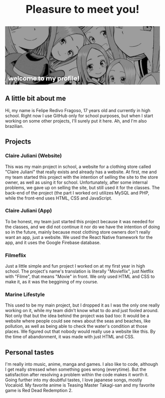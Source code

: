 <h1 align="center" style="display: block; font-size: 2.5em; font-weight: bold; margin-block-start: 1em; margin-block-end: 1em;"> Pleasure to meet you! </h1>

[![MasterHead](banner.png)](https://github.com/MrFelopes)

## A little bit about me
Hi, my name is Felipe Redivo Fragoso, 17 years old and currently in high school. Right now I use GitHub only for school purposes, but when I start working on some other projects, I'll surely put it here. Ah, and I'm also brazilian.

## Projects
### Claire Juliani (Website)
This was my main project in school, a website for a clothing store called "Claire Juliani" that really exists and already has a website. At first, me and my team started this project with the intention of selling the site to the store owner, as well as using it for school. Unfortunately, after some internal problems, we gave up on selling the site, but still used it for the classes. The back-end of the project (the part I worked on) utilizes MySQL and PHP, while the front-end uses HTML, CSS and JavaScript.

### Claire Juliani (App)
To be honest, my team just started this project because it was needed for the classes, and we did not continue it nor do we have the intention of doing so in the future, mainly because most clothing store owners don't really want an app, just a website. We used the React Native framework for the app, and it uses the Google Firebase database.

### Filmeflix
Just a little simple and fun project I worked on at my first year in high school. The project's name's translation is literally "Movieflix", just Netflix with "Filme", that means "Movie" in front. We only used HTML and CSS to make it, as it was the beggining of my course.

### Marine Lifestyle
This used to be my main project, but I dropped it as I was the only one really working on it, while my team didn't know what to do and just fooled around. Not only that but the idea behind the project was bad too: It would be a website where people could see news about the seas and beaches, like pollution, as well as being able to check the water's condition at those places. We figured out that nobody would really use a website like this. By the time of abandonment, it was made with just HTML and CSS.

## Personal tastes
I'm really into music, anime, manga and games. I also like to code, although I get really stressed when something goes wrong (everytime). But the satisfaction after resolving a problem within the code makes it worth it. Going further into my doubtful tastes, I love japanese songs, mostly Vocaloid. My favorite anime is Teasing Master Takagi-san and my favorite game is Red Dead Redemption 2.

<!-- <p align="center">&nbsp;<img align="center" src="https://github-readme-stats.vercel.app/api?username=mrfelopes&show_icons=true&theme=dracula&hide_border=true&locale=en" alt="mrfelopes" /></p> -->
